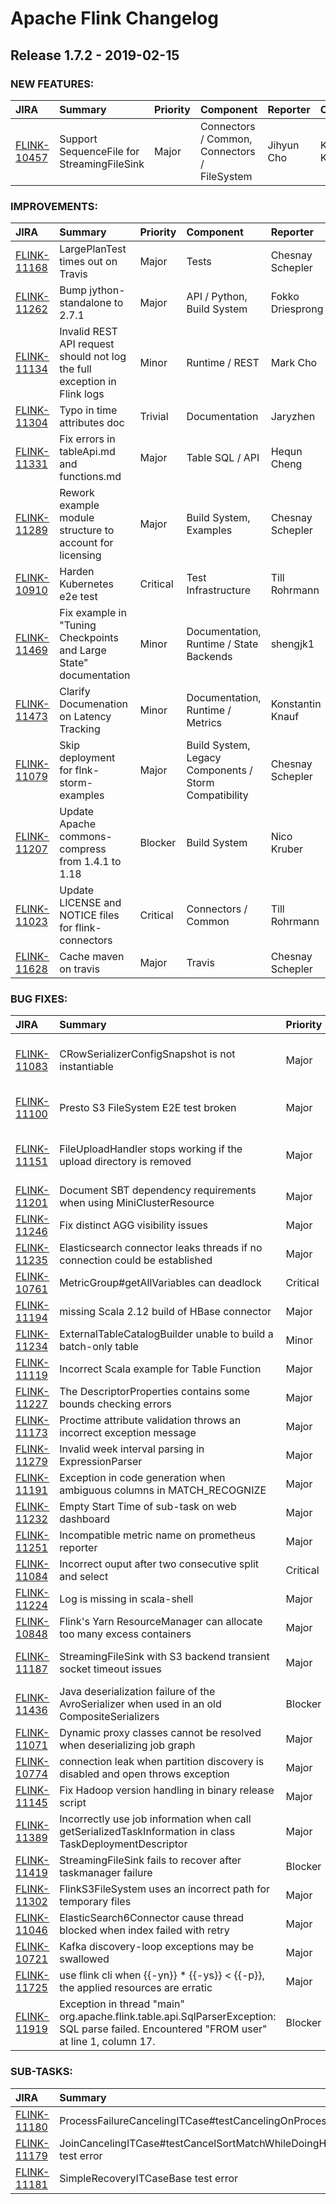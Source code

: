 
<!---
# Licensed to the Apache Software Foundation (ASF) under one
# or more contributor license agreements.  See the NOTICE file
# distributed with this work for additional information
# regarding copyright ownership.  The ASF licenses this file
# to you under the Apache License, Version 2.0 (the
# "License"); you may not use this file except in compliance
# with the License.  You may obtain a copy of the License at
#
#     http://www.apache.org/licenses/LICENSE-2.0
#
# Unless required by applicable law or agreed to in writing, software
# distributed under the License is distributed on an "AS IS" BASIS,
# WITHOUT WARRANTIES OR CONDITIONS OF ANY KIND, either express or implied.
# See the License for the specific language governing permissions and
# limitations under the License.
-->
# Apache Flink Changelog

## Release 1.7.2 - 2019-02-15



### NEW FEATURES:

| JIRA | Summary | Priority | Component | Reporter | Contributor |
|:---- |:---- | :--- |:---- |:---- |:---- |
| [FLINK-10457](https://issues.apache.org/jira/browse/FLINK-10457) | Support SequenceFile for StreamingFileSink |  Major | Connectors / Common, Connectors / FileSystem | Jihyun Cho | Kostas Kloudas |


### IMPROVEMENTS:

| JIRA | Summary | Priority | Component | Reporter | Contributor |
|:---- |:---- | :--- |:---- |:---- |:---- |
| [FLINK-11168](https://issues.apache.org/jira/browse/FLINK-11168) | LargePlanTest times out on Travis |  Major | Tests | Chesnay Schepler | Maximilian Michels |
| [FLINK-11262](https://issues.apache.org/jira/browse/FLINK-11262) | Bump jython-standalone to 2.7.1 |  Major | API / Python, Build System | Fokko Driesprong | Fokko Driesprong |
| [FLINK-11134](https://issues.apache.org/jira/browse/FLINK-11134) | Invalid REST API request should not log the full exception in Flink logs |  Minor | Runtime / REST | Mark Cho | Chesnay Schepler |
| [FLINK-11304](https://issues.apache.org/jira/browse/FLINK-11304) | Typo in time attributes doc |  Trivial | Documentation | Jaryzhen | Jaryzhen |
| [FLINK-11331](https://issues.apache.org/jira/browse/FLINK-11331) | Fix errors in tableApi.md and functions.md |  Major | Table SQL / API | Hequn Cheng | Hequn Cheng |
| [FLINK-11289](https://issues.apache.org/jira/browse/FLINK-11289) | Rework example module structure to account for licensing |  Major | Build System, Examples | Chesnay Schepler | Chesnay Schepler |
| [FLINK-10910](https://issues.apache.org/jira/browse/FLINK-10910) | Harden Kubernetes e2e test |  Critical | Test Infrastructure | Till Rohrmann | Dawid Wysakowicz |
| [FLINK-11469](https://issues.apache.org/jira/browse/FLINK-11469) | Fix example in "Tuning Checkpoints and Large State" documentation |  Minor | Documentation, Runtime / State Backends | shengjk1 |  |
| [FLINK-11473](https://issues.apache.org/jira/browse/FLINK-11473) | Clarify Documenation on Latency Tracking |  Minor | Documentation, Runtime / Metrics | Konstantin Knauf | Konstantin Knauf |
| [FLINK-11079](https://issues.apache.org/jira/browse/FLINK-11079) | Skip deployment for flnk-storm-examples |  Major | Build System, Legacy Components / Storm Compatibility | Chesnay Schepler | Chesnay Schepler |
| [FLINK-11207](https://issues.apache.org/jira/browse/FLINK-11207) | Update Apache commons-compress from 1.4.1 to 1.18 |  Blocker | Build System | Nico Kruber | Nico Kruber |
| [FLINK-11023](https://issues.apache.org/jira/browse/FLINK-11023) | Update LICENSE and NOTICE files for flink-connectors |  Critical | Connectors / Common | Till Rohrmann | Chesnay Schepler |
| [FLINK-11628](https://issues.apache.org/jira/browse/FLINK-11628) | Cache maven on travis |  Major | Travis | Chesnay Schepler | Chesnay Schepler |


### BUG FIXES:

| JIRA | Summary | Priority | Component | Reporter | Contributor |
|:---- |:---- | :--- |:---- |:---- |:---- |
| [FLINK-11083](https://issues.apache.org/jira/browse/FLINK-11083) | CRowSerializerConfigSnapshot is not instantiable |  Major | API / Type Serialization System, Table SQL / API | boshu Zheng | boshu Zheng |
| [FLINK-11100](https://issues.apache.org/jira/browse/FLINK-11100) | Presto S3 FileSystem E2E test broken |  Major | FileSystems, Test Infrastructure | Chesnay Schepler | Chesnay Schepler |
| [FLINK-11151](https://issues.apache.org/jira/browse/FLINK-11151) | FileUploadHandler stops working if the upload directory is removed |  Major | Runtime / Coordination, Runtime / REST | Chesnay Schepler | Chesnay Schepler |
| [FLINK-11201](https://issues.apache.org/jira/browse/FLINK-11201) | Document SBT dependency requirements when using MiniClusterResource |  Major | Tests | eugen yushin | Till Rohrmann |
| [FLINK-11246](https://issues.apache.org/jira/browse/FLINK-11246) | Fix distinct AGG visibility issues |  Major | Table SQL / API | sunjincheng | Dian Fu |
| [FLINK-11235](https://issues.apache.org/jira/browse/FLINK-11235) | Elasticsearch connector leaks threads if no connection could be established |  Major | Connectors / ElasticSearch | lamber-ken | lamber-ken |
| [FLINK-10761](https://issues.apache.org/jira/browse/FLINK-10761) | MetricGroup#getAllVariables can deadlock |  Critical | Runtime / Metrics | Chesnay Schepler | Chesnay Schepler |
| [FLINK-11194](https://issues.apache.org/jira/browse/FLINK-11194) | missing Scala 2.12 build of HBase connector |  Major | API / DataSet, Build System | Zhenhao Li | Chesnay Schepler |
| [FLINK-11234](https://issues.apache.org/jira/browse/FLINK-11234) | ExternalTableCatalogBuilder unable to build a batch-only table |  Minor | Table SQL / API, Tests | Eron Wright | Eron Wright |
| [FLINK-11119](https://issues.apache.org/jira/browse/FLINK-11119) | Incorrect Scala example for Table Function |  Major | Documentation | Denys Fakhritdinov | TANG Wen-hui |
| [FLINK-11227](https://issues.apache.org/jira/browse/FLINK-11227) | The DescriptorProperties contains some bounds checking errors |  Major | Table SQL / API | Xingcan Cui | Xingcan Cui |
| [FLINK-11173](https://issues.apache.org/jira/browse/FLINK-11173) | Proctime attribute validation throws an incorrect exception message |  Major | Table SQL / API | vinoyang | TANG Wen-hui |
| [FLINK-11279](https://issues.apache.org/jira/browse/FLINK-11279) | Invalid week interval parsing in ExpressionParser |  Major | Table SQL / API | Forward Xu | Forward Xu |
| [FLINK-11191](https://issues.apache.org/jira/browse/FLINK-11191) | Exception in code generation when ambiguous columns in MATCH\_RECOGNIZE |  Major | Table SQL / API | Dawid Wysakowicz | Dawid Wysakowicz |
| [FLINK-11232](https://issues.apache.org/jira/browse/FLINK-11232) | Empty Start Time of sub-task on web dashboard |  Major | Runtime / Web Frontend | BoWang | BoWang |
| [FLINK-11251](https://issues.apache.org/jira/browse/FLINK-11251) | Incompatible metric name on prometheus reporter |  Major | Runtime / Metrics | Wei-Che Wei | Wei-Che Wei |
| [FLINK-11084](https://issues.apache.org/jira/browse/FLINK-11084) | Incorrect ouput after two consecutive split and select |  Critical | . | Shimin Yang | Shimin Yang |
| [FLINK-11224](https://issues.apache.org/jira/browse/FLINK-11224) | Log is missing in scala-shell |  Major | Scala Shell | Jeff Zhang | Jeff Zhang |
| [FLINK-10848](https://issues.apache.org/jira/browse/FLINK-10848) | Flink's Yarn ResourceManager can allocate too many excess containers |  Major | Deployment / YARN | Shuyi Chen | Till Rohrmann |
| [FLINK-11187](https://issues.apache.org/jira/browse/FLINK-11187) | StreamingFileSink with S3 backend transient socket timeout issues |  Major | Connectors / Common, FileSystems | Addison Higham | Addison Higham |
| [FLINK-11436](https://issues.apache.org/jira/browse/FLINK-11436) | Java deserialization failure of the AvroSerializer when used in an old CompositeSerializers |  Blocker | API / Type Serialization System | Igal Shilman | Igal Shilman |
| [FLINK-11071](https://issues.apache.org/jira/browse/FLINK-11071) | Dynamic proxy classes cannot be resolved when deserializing job graph |  Major | . | Oleg Zhukov | BoWang |
| [FLINK-10774](https://issues.apache.org/jira/browse/FLINK-10774) | connection leak when partition discovery is disabled and open throws exception |  Major | Connectors / Kafka | Steven Zhen Wu | Till Rohrmann |
| [FLINK-11145](https://issues.apache.org/jira/browse/FLINK-11145) | Fix Hadoop version handling in binary release script |  Major | Build System | Thomas Weise | Thomas Weise |
| [FLINK-11389](https://issues.apache.org/jira/browse/FLINK-11389) | Incorrectly use job information when call getSerializedTaskInformation in class TaskDeploymentDescriptor |  Major | Runtime / Coordination | yuqi | yuqi |
| [FLINK-11419](https://issues.apache.org/jira/browse/FLINK-11419) | StreamingFileSink fails to recover after taskmanager failure |  Blocker | Connectors / FileSystem | Edward Rojas | Edward Rojas |
| [FLINK-11302](https://issues.apache.org/jira/browse/FLINK-11302) | FlinkS3FileSystem uses an incorrect path for temporary files |  Major | FileSystems | Artsem Semianenka | Artsem Semianenka |
| [FLINK-11046](https://issues.apache.org/jira/browse/FLINK-11046) | ElasticSearch6Connector cause thread blocked when index failed with retry |  Major | Connectors / ElasticSearch | luoguohao | xueyu |
| [FLINK-10721](https://issues.apache.org/jira/browse/FLINK-10721) | Kafka discovery-loop exceptions may be swallowed |  Major | Connectors / Kafka | zzsmdfj | Chesnay Schepler |
| [FLINK-11725](https://issues.apache.org/jira/browse/FLINK-11725) | use flink cli  when  {{-yn}} \* {{-ys}} \< {{-p}}, the applied resources are erratic |  Major | Runtime / Coordination | shengjk1 |  |
| [FLINK-11919](https://issues.apache.org/jira/browse/FLINK-11919) | Exception in thread "main" org.apache.flink.table.api.SqlParserException: SQL parse failed. Encountered "FROM user" at line 1, column 17. |  Blocker | Table SQL / API | thinktothings |  |


### SUB-TASKS:

| JIRA | Summary | Priority | Component | Reporter | Contributor |
|:---- |:---- | :--- |:---- |:---- |:---- |
| [FLINK-11180](https://issues.apache.org/jira/browse/FLINK-11180) | ProcessFailureCancelingITCase#testCancelingOnProcessFailure |  Major | Tests | sunjincheng | Hequn Cheng |
| [FLINK-11179](https://issues.apache.org/jira/browse/FLINK-11179) |  JoinCancelingITCase#testCancelSortMatchWhileDoingHeavySorting test error |  Major | Tests | sunjincheng | sunjincheng |
| [FLINK-11181](https://issues.apache.org/jira/browse/FLINK-11181) | SimpleRecoveryITCaseBase test error |  Major | . | sunjincheng | Hequn Cheng |


